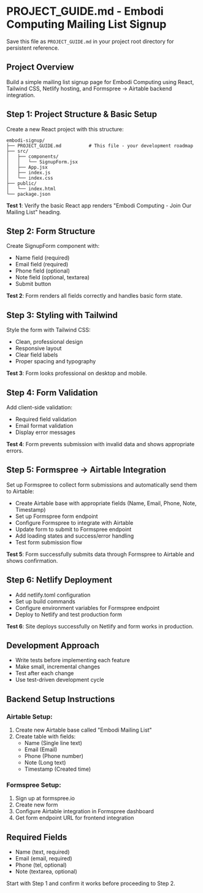 # PROJECT_GUIDE.md - Embodi Computing Mailing List Signup

Save this file as `PROJECT_GUIDE.md` in your project root directory for persistent reference.

## Project Overview
Build a simple mailing list signup page for Embodi Computing using React, Tailwind CSS, Netlify hosting, and Formspree -> Airtable backend integration.

## Step 1: Project Structure & Basic Setup
Create a new React project with this structure:
```
embodi-signup/
├── PROJECT_GUIDE.md          # This file - your development roadmap
├── src/
│   ├── components/
│   │   └── SignupForm.jsx
│   ├── App.jsx
│   ├── index.js
│   └── index.css
├── public/
│   └── index.html
└── package.json
```

**Test 1**: Verify the basic React app renders "Embodi Computing - Join Our Mailing List" heading.

## Step 2: Form Structure
Create SignupForm component with:
- Name field (required)
- Email field (required) 
- Phone field (optional)
- Note field (optional, textarea)
- Submit button

**Test 2**: Form renders all fields correctly and handles basic form state.

## Step 3: Styling with Tailwind
Style the form with Tailwind CSS:
- Clean, professional design
- Responsive layout
- Clear field labels
- Proper spacing and typography

**Test 3**: Form looks professional on desktop and mobile.

## Step 4: Form Validation
Add client-side validation:
- Required field validation
- Email format validation
- Display error messages

**Test 4**: Form prevents submission with invalid data and shows appropriate errors.

## Step 5: Formspree -> Airtable Integration
Set up Formspree to collect form submissions and automatically send them to Airtable:
- Create Airtable base with appropriate fields (Name, Email, Phone, Note, Timestamp)
- Set up Formspree form endpoint
- Configure Formspree to integrate with Airtable
- Update form to submit to Formspree endpoint
- Add loading states and success/error handling
- Test form submission flow

**Test 5**: Form successfully submits data through Formspree to Airtable and shows confirmation.

## Step 6: Netlify Deployment
- Add netlify.toml configuration
- Set up build commands
- Configure environment variables for Formspree endpoint
- Deploy to Netlify and test production form

**Test 6**: Site deploys successfully on Netlify and form works in production.

## Development Approach
- Write tests before implementing each feature
- Make small, incremental changes
- Test after each change
- Use test-driven development cycle

## Backend Setup Instructions

### Airtable Setup:
1. Create new Airtable base called "Embodi Mailing List"
2. Create table with fields:
   - Name (Single line text)
   - Email (Email)
   - Phone (Phone number)
   - Note (Long text)
   - Timestamp (Created time)

### Formspree Setup:
1. Sign up at formspree.io
2. Create new form
3. Configure Airtable integration in Formspree dashboard
4. Get form endpoint URL for frontend integration

## Required Fields
- Name (text, required)
- Email (email, required)
- Phone (tel, optional)  
- Note (textarea, optional)

Start with Step 1 and confirm it works before proceeding to Step 2.